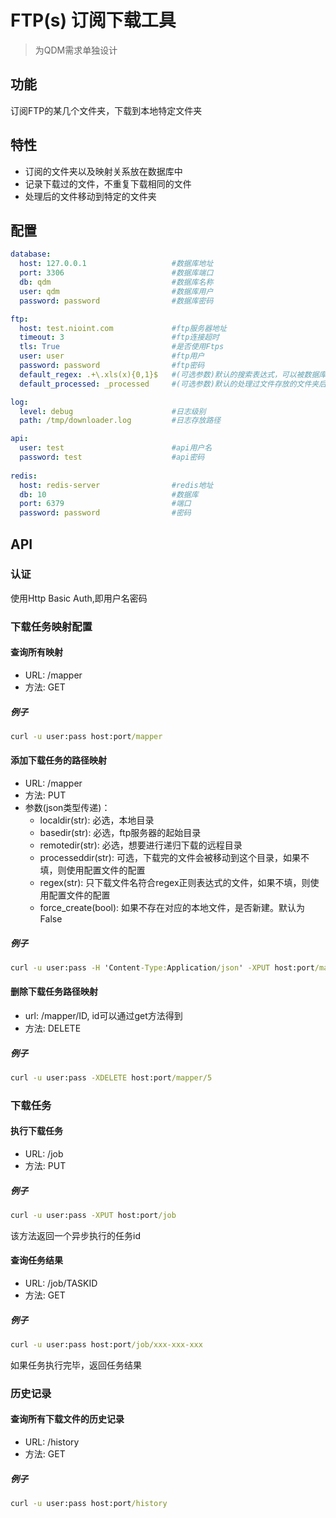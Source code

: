 # FTP(s) 订阅下载工具

> 为QDM需求单独设计

## 功能

订阅FTP的某几个文件夹，下载到本地特定文件夹


## 特性

- 订阅的文件夹以及映射关系放在数据库中
- 记录下载过的文件，不重复下载相同的文件
- 处理后的文件移动到特定的文件夹


## 配置

```yaml
database:                             
  host: 127.0.0.1                   #数据库地址 
  port: 3306                        #数据库端口
  db: qdm                           #数据库名称
  user: qdm                         #数据库用户
  password: password                #数据库密码

ftp:
  host: test.nioint.com             #ftp服务器地址
  timeout: 3                        #ftp连接超时
  tls: True                         #是否使用Ftps
  user: user                        #ftp用户
  password: password                #ftp密码
  default_regex: .+\.xls(x){0,1}$   #(可选参数)默认的搜索表达式，可以被数据库中的配置覆盖
  default_processed: _processed     #(可选参数)默认的处理过文件存放的文件夹后缀，可以被数据库中的配置覆盖

log:
  level: debug                      #日志级别
  path: /tmp/downloader.log         #日志存放路径

api:
  user: test                        #api用户名
  password: test                    #api密码
 
redis:
  host: redis-server                #redis地址
  db: 10                            #数据库
  port: 6379                        #端口
  password: password                #密码
```

## API

### 认证

使用Http Basic Auth,即用户名密码


### 下载任务映射配置

#### 查询所有映射

- URL: /mapper
- 方法: GET

##### 例子

```cmd
curl -u user:pass host:port/mapper
```

#### 添加下载任务的路径映射

- URL: /mapper  
- 方法: PUT
- 参数(json类型传递)：
  - localdir(str): 必选，本地目录
  - basedir(str):  必选，ftp服务器的起始目录
  - remotedir(str): 必选，想要进行递归下载的远程目录
  - processeddir(str): 可选，下载完的文件会被移动到这个目录，如果不填，则使用配置文件的配置
  - regex(str): 只下载文件名符合regex正则表达式的文件，如果不填，则使用配置文件的配置
  - force_create(bool): 如果不存在对应的本地文件，是否新建。默认为False
  
##### 例子

```cmd
curl -u user:pass -H 'Content-Type:Application/json' -XPUT host:port/mapper -d {"localdir":"c:\\local", "basedir":"vendor1", "remotedir":"download1"}
```

#### 删除下载任务路径映射

- url: /mapper/ID, id可以通过get方法得到
- 方法: DELETE


##### 例子

```cmd
curl -u user:pass -XDELETE host:port/mapper/5
```

### 下载任务

#### 执行下载任务

- URL: /job
- 方法: PUT

##### 例子

```cmd
curl -u user:pass -XPUT host:port/job
```

该方法返回一个异步执行的任务id

#### 查询任务结果

- URL: /job/TASKID
- 方法: GET

##### 例子

```cmd
curl -u user:pass host:port/job/xxx-xxx-xxx
```

如果任务执行完毕，返回任务结果


### 历史记录

#### 查询所有下载文件的历史记录

- URL: /history
- 方法: GET

##### 例子

```cmd
curl -u user:pass host:port/history
```
